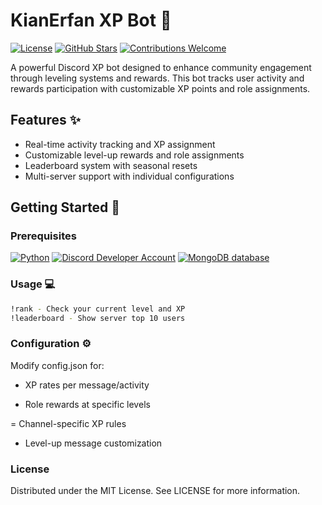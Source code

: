 # KianErfan XP Bot 🤖

[![License](https://img.shields.io/badge/License-MIT-blue.svg)](#license)
[![GitHub Stars](https://img.shields.io/github/stars/KianErfan/KianErfan-XP-Bot?style=social)](https://github.com/KianErfan/KianErfan-XP-Bot/stargazers)
[![Contributions Welcome](https://img.shields.io/badge/contributions-welcome-brightgreen.svg?style=flat)](#contributing)

A powerful Discord XP bot designed to enhance community engagement through leveling systems and rewards. This bot tracks user activity and rewards participation with customizable XP points and role assignments.

## Features ✨
- Real-time activity tracking and XP assignment
- Customizable level-up rewards and role assignments
- Leaderboard system with seasonal resets
- Multi-server support with individual configurations

## Getting Started 🚀

### Prerequisites
[![Python](https://img.shields.io/badge/python-3670A0?style=for-the-badge&logo=python&logoColor=ffdd54)](https://www.python.org/downloads/)
[![Discord Developer Account](https://img.shields.io/badge/Discord%20Developer%20Portal-%235865F2.svg?&logo=discord&logoColor=white)](https://discord.com/developers/applications)
[![MongoDB database](https://img.shields.io/badge/-MongoDB-13aa52?style=for-the-badge&logo=mongodb&logoColor=white)](https://www.mongodb.com/atlas/database)

### Usage 💻
``` bash
!rank - Check your current level and XP
!leaderboard - Show server top 10 users
```

### Configuration ⚙️
Modify config.json for:

 - XP rates per message/activity

 - Role rewards at specific levels

 = Channel-specific XP rules

 - Level-up message customization

### License
Distributed under the MIT License. See LICENSE for more information.

